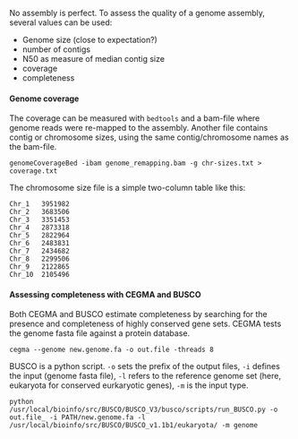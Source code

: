 No assembly is perfect. To assess the quality of a genome assembly, several values can be used:

- Genome size (close to expectation?)
- number of contigs
- N50 as measure of median contig size
- coverage
- completeness


#### Genome coverage

The coverage can be measured with `bedtools` and a bam-file where genome reads were re-mapped to the assembly. Another file contains contig or chromosome sizes, using the same contig/chromosome names as the bam-file. 

```
genomeCoverageBed -ibam genome_remapping.bam -g chr-sizes.txt > coverage.txt
```
The chromosome size file is a simple two-column table like this:
```
Chr_1   3951982
Chr_2   3683506
Chr_3   3351453
Chr_4   2873318
Chr_5   2822964
Chr_6   2483831
Chr_7   2434682
Chr_8   2299506
Chr_9   2122865
Chr_10  2105496
```


#### Assessing completeness with CEGMA and BUSCO

Both CEGMA and BUSCO estimate completeness by searching for the presence and completeness of highly conserved gene sets. CEGMA tests the genome fasta file against a protein database.
```
cegma --genome new.genome.fa -o out.file -threads 8
```
BUSCO is a python script. `-o` sets the prefix of the output files, `-i` defines the input (genome fasta file), `-l` refers to the reference genome set (here, eukaryota for conserved eurkaryotic genes), `-m` is the input type. 
```
python /usr/local/bioinfo/src/BUSCO/BUSCO_V3/busco/scripts/run_BUSCO.py -o out.file_ -i PATH/new.genome.fa -l /usr/local/bioinfo/src/BUSCO/BUSCO_v1.1b1/eukaryota/ -m genome
```
